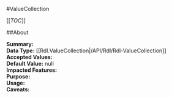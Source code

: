 #ValueCollection

[[_TOC_]]

##About

**Summary:**   
**Data Type:** [[Rdl.ValueCollection|/API/Rdl/Rdl-ValueCollection]]  
**Accepted Values:**   
**Default Value:** null  
**Impacted Features:**   
**Purpose:**   
**Usage:**   
**Caveats:**   


